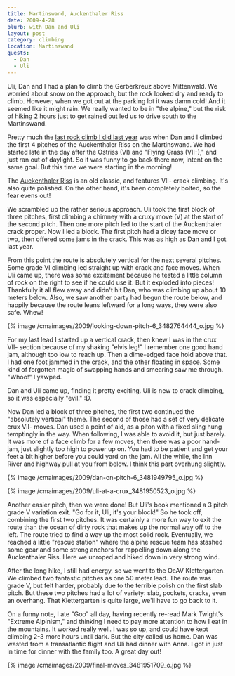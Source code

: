 ```yaml
---
title: Martinswand, Auckenthaler Riss
date: 2009-4-28
blurb: with Dan and Uli
layout: post
category: climbing
location: Martinswand
guests:
  - Dan
  - Uli
---
```


Uli, Dan and I had a plan to climb the Gerberkreuz above Mittenwald. We
worried about snow on the approach, but the rock looked dry and ready to
climb. However, when we got out at the parking lot it was damn cold! And
it seemed like it might rain. We really wanted to be in "the alpine," but
the risk of hiking 2 hours just to get rained out led us to drive south
to the Martinswand.
  
  
Pretty much the [last rock climb I did last year](https://www.mountainwerks.org/mm/2008/10/martinswand.html) was
when Dan and I climbed the first 4 pitches of the Auckenthaler Riss on
the Martinswand. We had started late in the day after the Ostriss (VI)
and "Flying Grass (VII-)," and just ran out of daylight. So it was funny
to go back there now, intent on the same goal. But this time we were starting
in the morning!
  
  
The [Auckenthaler Riss](https://www.bergsteigen.at/pic/pdf/289_Topo_23c3b2dc-674b-49aa-ab90-88bba25ca4c9_auckenthaler.pdf) is
an old classic, and features VII- crack climbing. It's also quite polished.
On the other hand, it's been completely bolted, so the fear evens out!
  
  
We scrambled up the rather serious approach. Uli took the first block
of three pitches, first climbing a chimney with a cruxy move (V) at the
start of the second pitch. Then one more pitch led to the start of the
Auckenthaler crack proper. Now I led a block. The first pitch had a dicey
face move or two, then offered some jams in the crack. This was as high
as Dan and I got last year.
  
  
From this point the route is absolutely vertical for the next several
pitches. Some grade VI climbing led straight up with crack and face moves.
When Uli came up, there was some excitement because he tested a little
column of rock on the right to see if he could use it. But it exploded
into pieces! Thankfully it all flew away and didn't hit Dan, who was climbing
up about 10 meters below. Also, we saw another party had begun the route
below, and happily because the route leans leftward for a long ways, they
were also safe. Whew!
  
  
{% image /cmaimages/2009/looking-down-pitch-6_3482764444_o.jpg %}
  
  
For my last lead I started up a vertical crack, then knew I was in the
crux VII- section because of my shaking "elvis leg!" I remember one good
hand jam, although too low to reach up. Then a dime-edged face hold above
that. I had one foot jammed in the crack, and the other floating in space.
Some kind of forgotten magic of swapping hands and smearing saw me through.
"Whoo!" I yawped.
  
  
Dan and Uli came up, finding it pretty exciting. Uli is new to crack climbing,
so it was especially "evil." :D.
  
  
Now Dan led a block of three pitches, the first two continued the "absolutely
vertical" theme. The second of those had a set of very delicate crux VII-
moves. Dan used a point of aid, as a piton with a fixed sling hung temptingly
in the way. When following, I was able to avoid it, but just barely. It
was more of a face climb for a few moves, then there was a poor hand-jam,
just slightly too high to power up on. You had to be patient and get your
feet a bit higher before you could yard on the jam. All the while, the
Inn River and highway pull at you from below. I think this part overhung
slightly.
  
  
{% image /cmaimages/2009/dan-on-pitch-6_3481949795_o.jpg %}
  
{% image /cmaimages/2009/uli-at-a-crux_3481950523_o.jpg %}
  
  
Another easier pitch, then we were done! But Uli's book mentioned a 3
pitch grade V variation exit. "Go for it, Uli, it's your block!" So he
took off, combining the first two pitches. It was certainly a more fun
way to exit the route than the ocean of dirty rock that makes up the normal
way off to the left. The route tried to find a way up the most solid rock.
Eventually, we reached a little "rescue station" where the alpine rescue
team has stashed some gear and some strong anchors for rappelling down
along the Auckenthaler Riss. Here we unroped and hiked down in very strong
wind.
  
  
After the long hike, I still had energy, so we went to the OeAV Klettergarten.
We climbed two fantastic pitches as one 50 meter lead. The route was grade
V, but felt harder, probably due to the terrible polish on the first slab
pitch. But these two pitches had a lot of variety: slab, pockets, cracks,
even an overhang. That Klettergarten is quite large, we'll have to go back
to it.
  
  
On a funny note, I ate "Goo" all day, having recently re-read Mark Twight's
"Extreme Alpinism," and thinking I need to pay more attention to how I
eat in the mountains. It worked really well. I was so up, and could have
kept climbing 2-3 more hours until dark. But the city called us home. Dan
was wasted from a transatlantic flight and Uli had dinner with Anna. I
got in just in time for dinner with the family too. A great day out!
  
  
{% image /cmaimages/2009/final-moves_3481951709_o.jpg %}
